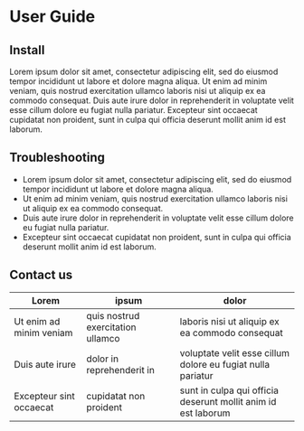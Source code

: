 # User Guide

## Install

Lorem ipsum dolor sit amet, consectetur adipiscing elit, sed do eiusmod tempor incididunt ut labore et dolore magna aliqua. Ut enim ad minim veniam, quis nostrud exercitation ullamco laboris nisi ut aliquip ex ea commodo consequat. Duis aute irure dolor in reprehenderit in voluptate velit esse cillum dolore eu fugiat nulla pariatur. Excepteur sint occaecat cupidatat non proident, sunt in culpa qui officia deserunt mollit anim id est laborum.

## Troubleshooting

- Lorem ipsum dolor sit amet, consectetur adipiscing elit, sed do eiusmod tempor incididunt ut labore et dolore magna aliqua. 
- Ut enim ad minim veniam, quis nostrud exercitation ullamco laboris nisi ut aliquip ex ea commodo consequat. 
- Duis aute irure dolor in reprehenderit in voluptate velit esse cillum dolore eu fugiat nulla pariatur. 
- Excepteur sint occaecat cupidatat non proident, sunt in culpa qui officia deserunt mollit anim id est laborum.

## Contact us

| Lorem                     | ipsum                             | dolor                                                         |
| --------------------------|-----------------------------------| --------------------------------------------------------------|
| Ut enim ad minim veniam   | quis nostrud exercitation ullamco | laboris nisi ut aliquip ex ea commodo consequat               |
| Duis aute irure           | dolor in reprehenderit in         | voluptate velit esse cillum dolore eu fugiat nulla pariatur   |
| Excepteur sint occaecat   | cupidatat non proident            | sunt in culpa qui officia deserunt mollit anim id est laborum |